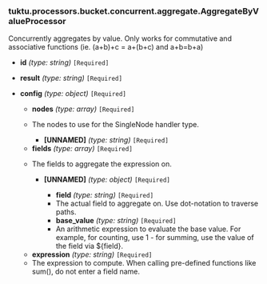 ### tuktu.processors.bucket.concurrent.aggregate.AggregateByValueProcessor
Concurrently aggregates by value. Only works for commutative and associative functions (ie. (a+b)+c = a+(b+c) and a+b=b+a)

  * **id** *(type: string)* `[Required]`

  * **result** *(type: string)* `[Required]`

  * **config** *(type: object)* `[Required]`

    * **nodes** *(type: array)* `[Required]`
    - The nodes to use for the SingleNode handler type.

      * **[UNNAMED]** *(type: string)* `[Required]`

    * **fields** *(type: array)* `[Required]`
    - The fields to aggregate the expression on.

      * **[UNNAMED]** *(type: object)* `[Required]`

        * **field** *(type: string)* `[Required]`
        - The actual field to aggregate on. Use dot-notation to traverse paths.

        * **base_value** *(type: string)* `[Required]`
        - An arithmetic expression to evaluate the base value. For example, for counting, use 1 - for summing, use the value of the field via ${field}.

    * **expression** *(type: string)* `[Required]`
    - The expression to compute. When calling pre-defined functions like sum(), do not enter a field name.

